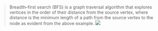 >Breadth–first search (BFS) is a graph traversal algorithm that explores vertices in the order of their distance from the source vertex, where distance is the minimum length of a path from the source vertex to the node as evident from the above example.
![](https://www.techiedelight.com/wp-content/uploads/2016/11/Breadth-first-tree.svg_.png)
